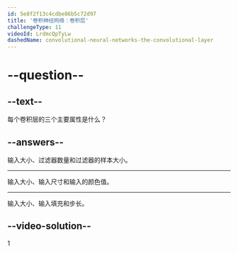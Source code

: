 ```yaml
---
id: 5e8f2f13c4cdbe86b5c72d97
title: '卷积神经网络：卷积层'
challengeType: 11
videoId: LrdmcQpTyLw
dashedName: convolutional-neural-networks-the-convolutional-layer
---
```


# --question--

## --text--

每个卷积层的三个主要属性是什么？

## --answers--

输入大小、过滤器数量和过滤器的样本大小。

---

输入大小、输入尺寸和输入的颜色值。

---

输入大小、输入填充和步长。

## --video-solution--

1

